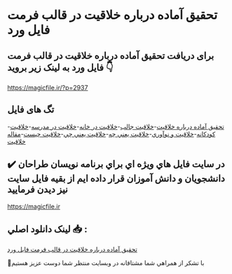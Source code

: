 # تحقیق آماده درباره خلاقیت در قالب فرمت فایل ورد

## برای دریافت تحقیق آماده درباره خلاقیت در قالب فرمت فایل ورد به لینک زیر بروید 👇

https://magicfile.ir/?p=2937

## تگ های فایل

-[تحقيق آماده درباره خلاقيت](https://magicfile.ir/product/%d8%aa%d8%ad%d9%82%d9%8a%d9%82-%d8%a2%d9%85%d8%a7%d8%af%d9%87-%d8%af%d8%b1%d8%a8%d8%a7%d8%b1%d9%87-%d8%ae%d9%84%d8%a7%d9%82%d9%8a%d8%aa-%d8%af%d8%b1-%d9%81%d8%a7%db%8c%d9%84-%d9%88%d8%b1%d8%af/)-[خلاقيت جالب](https://magicfile.ir/product/%d8%aa%d8%ad%d9%82%d9%8a%d9%82-%d8%a2%d9%85%d8%a7%d8%af%d9%87-%d8%af%d8%b1%d8%a8%d8%a7%d8%b1%d9%87-%d8%ae%d9%84%d8%a7%d9%82%d9%8a%d8%aa-%d8%af%d8%b1-%d9%81%d8%a7%db%8c%d9%84-%d9%88%d8%b1%d8%af/)-[خلاقيت در خانه](https://magicfile.ir/product/%d8%aa%d8%ad%d9%82%d9%8a%d9%82-%d8%a2%d9%85%d8%a7%d8%af%d9%87-%d8%af%d8%b1%d8%a8%d8%a7%d8%b1%d9%87-%d8%ae%d9%84%d8%a7%d9%82%d9%8a%d8%aa-%d8%af%d8%b1-%d9%81%d8%a7%db%8c%d9%84-%d9%88%d8%b1%d8%af/)-[خلاقيت در مدرسه](https://magicfile.ir/product/%d8%aa%d8%ad%d9%82%d9%8a%d9%82-%d8%a2%d9%85%d8%a7%d8%af%d9%87-%d8%af%d8%b1%d8%a8%d8%a7%d8%b1%d9%87-%d8%ae%d9%84%d8%a7%d9%82%d9%8a%d8%aa-%d8%af%d8%b1-%d9%81%d8%a7%db%8c%d9%84-%d9%88%d8%b1%d8%af/)-[خلاقيت كودكانه](https://magicfile.ir/product/%d8%aa%d8%ad%d9%82%d9%8a%d9%82-%d8%a2%d9%85%d8%a7%d8%af%d9%87-%d8%af%d8%b1%d8%a8%d8%a7%d8%b1%d9%87-%d8%ae%d9%84%d8%a7%d9%82%d9%8a%d8%aa-%d8%af%d8%b1-%d9%81%d8%a7%db%8c%d9%84-%d9%88%d8%b1%d8%af/)-[خلاقيت و نوآوري](https://magicfile.ir/product/%d8%aa%d8%ad%d9%82%d9%8a%d9%82-%d8%a2%d9%85%d8%a7%d8%af%d9%87-%d8%af%d8%b1%d8%a8%d8%a7%d8%b1%d9%87-%d8%ae%d9%84%d8%a7%d9%82%d9%8a%d8%aa-%d8%af%d8%b1-%d9%81%d8%a7%db%8c%d9%84-%d9%88%d8%b1%d8%af/)-[خلاقيت يعني چه](https://magicfile.ir/product/%d8%aa%d8%ad%d9%82%d9%8a%d9%82-%d8%a2%d9%85%d8%a7%d8%af%d9%87-%d8%af%d8%b1%d8%a8%d8%a7%d8%b1%d9%87-%d8%ae%d9%84%d8%a7%d9%82%d9%8a%d8%aa-%d8%af%d8%b1-%d9%81%d8%a7%db%8c%d9%84-%d9%88%d8%b1%d8%af/)-[خلاقيت يعني چي](https://magicfile.ir/product/%d8%aa%d8%ad%d9%82%d9%8a%d9%82-%d8%a2%d9%85%d8%a7%d8%af%d9%87-%d8%af%d8%b1%d8%a8%d8%a7%d8%b1%d9%87-%d8%ae%d9%84%d8%a7%d9%82%d9%8a%d8%aa-%d8%af%d8%b1-%d9%81%d8%a7%db%8c%d9%84-%d9%88%d8%b1%d8%af/)-[خلاقيت چيست](https://magicfile.ir/product/%d8%aa%d8%ad%d9%82%d9%8a%d9%82-%d8%a2%d9%85%d8%a7%d8%af%d9%87-%d8%af%d8%b1%d8%a8%d8%a7%d8%b1%d9%87-%d8%ae%d9%84%d8%a7%d9%82%d9%8a%d8%aa-%d8%af%d8%b1-%d9%81%d8%a7%db%8c%d9%84-%d9%88%d8%b1%d8%af/)-[مقاله خلاقيت](https://magicfile.ir/product/%d8%aa%d8%ad%d9%82%d9%8a%d9%82-%d8%a2%d9%85%d8%a7%d8%af%d9%87-%d8%af%d8%b1%d8%a8%d8%a7%d8%b1%d9%87-%d8%ae%d9%84%d8%a7%d9%82%d9%8a%d8%aa-%d8%af%d8%b1-%d9%81%d8%a7%db%8c%d9%84-%d9%88%d8%b1%d8%af/)

## ✔️ در سايت فايل هاي ويژه اي براي برنامه نويسان طراحان دانشجويان و دانش آموزان قرار داده ايم از بقيه فايل سايت نيز ديدن فرماييد

https://magicfile.ir


## لينک دانلود اصلي 📥 :

[تحقیق آماده درباره خلاقیت در قالب فرمت فایل ورد](https://magicfile.ir/product/%d8%aa%d8%ad%d9%82%d9%8a%d9%82-%d8%a2%d9%85%d8%a7%d8%af%d9%87-%d8%af%d8%b1%d8%a8%d8%a7%d8%b1%d9%87-%d8%ae%d9%84%d8%a7%d9%82%d9%8a%d8%aa-%d8%af%d8%b1-%d9%81%d8%a7%db%8c%d9%84-%d9%88%d8%b1%d8%af/) 


🙏با تشکر از همراهي شما مشتاقانه در وبسایت منتظر شما دوست عزیز هستیم

